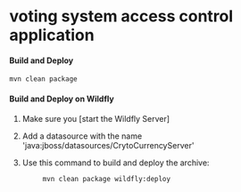 # voting system access control application

#### Build and Deploy

    mvn clean package


#### Build and Deploy on Wildfly

1. Make sure you [start the Wildfly Server]
2. Add a datasource with the name 'java:jboss/datasources/CrytoCurrencyServer'
3. Use this command to build and deploy the archive:

            mvn clean package wildfly:deploy
            